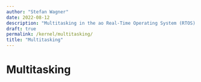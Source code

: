 ```yaml
---
author: "Stefan Wagner"
date: 2022-08-12
description: "Multitasking in the ao Real-Time Operating System (RTOS)."
draft: true
permalink: /kernel/multitasking/
title: "Multitasking"
---
```


# Multitasking
